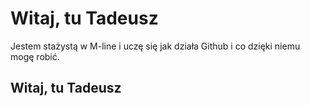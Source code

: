 # Witaj, tu Tadeusz #

Jestem stażystą w M-line i uczę się jak działa Github i co dzięki niemu mogę robić.

Witaj, tu Tadeusz
-----------
